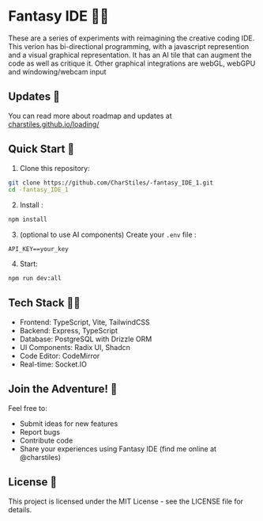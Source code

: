 # Fantasy IDE 🎨✨

These are a series of experiments with reimagining the creative coding IDE.
This verion has bi-directional programming, with a javascript represention and a visual graphical representation. It has an AI tile that can augment the code as well as critique it. Other graphical integrations are webGL, webGPU and windowing/webcam input

## Updates 🎪

You can read more about roadmap and updates at [charstiles.github.io/loading/](https://charstiles.github.io/loading/)

## Quick Start 🚀

1. Clone this repository:
```bash
git clone https://github.com/CharStiles/-fantasy_IDE_1.git
cd -fantasy_IDE_1
```

2. Install :
```bash
npm install
```

3. (optional to use AI components) Create your `.env` file :
```
API_KEY==your_key

```

4. Start:
```bash
npm run dev:all
```

## Tech Stack 🧙‍♂️

- Frontend: TypeScript, Vite, TailwindCSS
- Backend: Express, TypeScript
- Database: PostgreSQL with Drizzle ORM
- UI Components: Radix UI, Shadcn
- Code Editor: CodeMirror
- Real-time: Socket.IO

## Join the Adventure! 🎨

Feel free to:
- Submit ideas for new features
- Report bugs
- Contribute code
- Share your experiences using Fantasy IDE (find me online at @charstiles)

## License 📜

This project is licensed under the MIT License - see the LICENSE file for details.

